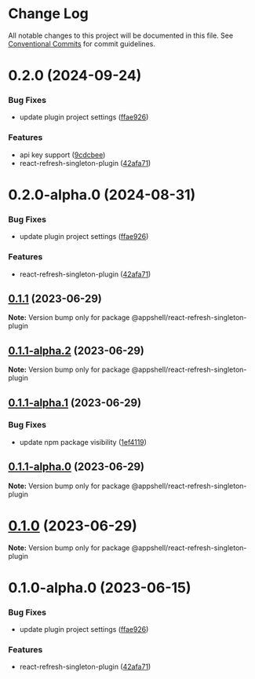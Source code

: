 # Change Log

All notable changes to this project will be documented in this file.
See [Conventional Commits](https://conventionalcommits.org) for commit guidelines.

# 0.2.0 (2024-09-24)


### Bug Fixes

* update plugin project settings ([ffae926](https://github.com/navaris/appshell/commit/ffae926df93de250ed50dd797d109817a22145f0))


### Features

* api key support ([9cdcbee](https://github.com/navaris/appshell/commit/9cdcbee36e44b8a179b49768d74a25767f1cc5f2))
* react-refresh-singleton-plugin ([42afa71](https://github.com/navaris/appshell/commit/42afa71b0e6122640e0ffff107702d5186ca65cf))





# 0.2.0-alpha.0 (2024-08-31)


### Bug Fixes

* update plugin project settings ([ffae926](https://github.com/navaris/appshell/commit/ffae926df93de250ed50dd797d109817a22145f0))


### Features

* react-refresh-singleton-plugin ([42afa71](https://github.com/navaris/appshell/commit/42afa71b0e6122640e0ffff107702d5186ca65cf))





## [0.1.1](https://github.com/navaris/appshell/compare/@appshell/react-refresh-singleton-plugin@0.1.1-alpha.2...@appshell/react-refresh-singleton-plugin@0.1.1) (2023-06-29)

**Note:** Version bump only for package @appshell/react-refresh-singleton-plugin





## [0.1.1-alpha.2](https://github.com/navaris/appshell/compare/@appshell/react-refresh-singleton-plugin@0.1.0...@appshell/react-refresh-singleton-plugin@0.1.1-alpha.2) (2023-06-29)

**Note:** Version bump only for package @appshell/react-refresh-singleton-plugin






## [0.1.1-alpha.1](https://github.com/navaris/appshell/compare/@appshell/react-refresh-singleton-plugin@0.1.1-alpha.0...@appshell/react-refresh-singleton-plugin@0.1.1-alpha.1) (2023-06-29)


### Bug Fixes

* update npm package visibility ([1ef4119](https://github.com/navaris/appshell/commit/1ef411903dd038dfc781e8ce0700811e5460c903))





## [0.1.1-alpha.0](https://github.com/navaris/appshell/compare/@appshell/react-refresh-singleton-plugin@0.1.0-alpha.0...@appshell/react-refresh-singleton-plugin@0.1.1-alpha.0) (2023-06-29)

**Note:** Version bump only for package @appshell/react-refresh-singleton-plugin





# [0.1.0](https://github.com/navaris/appshell/compare/@appshell/react-refresh-singleton-plugin@0.1.0-alpha.0...@appshell/react-refresh-singleton-plugin@0.1.0) (2023-06-29)

**Note:** Version bump only for package @appshell/react-refresh-singleton-plugin





# 0.1.0-alpha.0 (2023-06-15)


### Bug Fixes

* update plugin project settings ([ffae926](https://github.com/navaris/appshell/commit/ffae926df93de250ed50dd797d109817a22145f0))


### Features

* react-refresh-singleton-plugin ([42afa71](https://github.com/navaris/appshell/commit/42afa71b0e6122640e0ffff107702d5186ca65cf))
